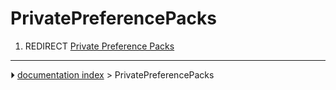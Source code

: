 # PrivatePreferencePacks
1.  REDIRECT [Private Preference Packs](Private_Preference_Packs.md)



---
⏵ [documentation index](../README.md) > PrivatePreferencePacks
